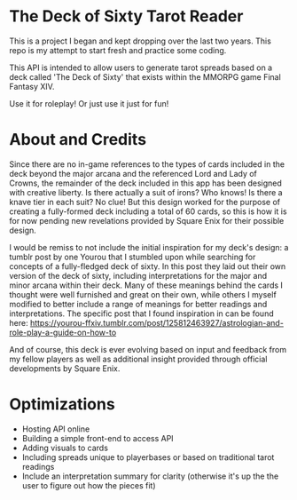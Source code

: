 # The Deck of Sixty Tarot Reader
This is a project I began and kept dropping over the last two years. This repo is my attempt to start fresh and practice some coding.

This API is intended to allow users to generate tarot spreads based on a deck called 'The Deck of Sixty' that exists within the MMORPG game Final Fantasy XIV.

Use it for roleplay! Or just use it just for fun!

# About and Credits
Since there are no in-game references to the types of cards included in the deck beyond the major arcana and the referenced Lord and Lady of Crowns, the remainder of the deck included in this app has been designed with creative liberty. Is there actually a suit of irons? Who knows! Is there a knave tier in each suit? No clue! But this design worked for the purpose of creating a fully-formed deck including a total of 60 cards, so this is how it is for now pending new revelations provided by Square Enix for their possible design.

I would be remiss to not include the initial inspiration for my deck's design: a tumblr post by one Yourou that I stumbled upon while searching for concepts of a fully-fledged deck of sixty. In this post they laid out their own version of the deck of sixty, including interpretations for the major and minor arcana within their deck. Many of these meanings behind the cards I thought were well furnished and great on their own, while others I myself modified to better include a range of meanings for better readings and interpretations. The specific post that I found inspiration in can be found here: https://yourou-ffxiv.tumblr.com/post/125812463927/astrologian-and-role-play-a-guide-on-how-to

And of course, this deck is ever evolving based on input and feedback from my fellow players as well as additional insight provided through official developments by Square Enix.

# Optimizations
<ul>
<li>Hosting API online</li>
<li>Building a simple front-end to access API</li>
<li>Adding visuals to cards</li>
<li>Including spreads unique to playerbases or based on traditional tarot readings</li>
<li>Include an interpretation summary for clarity (otherwise it's up the the user to figure out how the pieces fit)</li>
